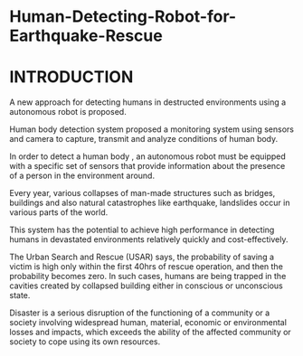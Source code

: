 # Human-Detecting-Robot-for-Earthquake-Rescue
# INTRODUCTION 
A  new approach  for detecting  humans in  destructed environments  using  a autonomous  robot  is  proposed.

Human  body  detection  system  proposed  a monitoring system  using sensors  and  camera  to capture, transmit  and  analyze conditions of human body.

In order  to detect a human body , an autonomous robot must be equipped  with a specific  set of sensors  that provide  information about  the presence of a person  in the environment  around.

Every year, various collapses of man-made structures such as bridges, buildings and also natural catastrophes like earthquake, landslides occur in various parts of the world. 

This  system  has the  potential  to achieve high  performance in detecting   humans in  devastated  environments  relatively quickly  and cost-effectively.

The Urban Search and Rescue (USAR) says, the probability of saving a victim is high only within the first 40hrs of rescue operation, and then the probability becomes zero. In such cases, humans are being trapped in the cavities created by collapsed building either in conscious or unconscious state.

Disaster is a serious disruption of the functioning of a community or a society involving widespread human, material, economic or environmental losses and impacts, which exceeds the ability of the affected community or society to cope using its own resources.

